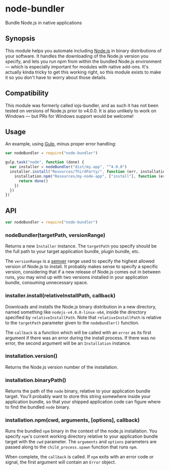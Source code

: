 # node-bundler

Bundle Node.js in native applications

## Synopsis

This module helps you automate including [Node.js](https://nodejs.org/) in binary distributions of your software. It handles the downloading of the Node.js version you specify, and lets you run npm from within the bundled Node.js environment — which is especially important for modules with native add-ons. It's actually kinda tricky to get this working right, so this module exists to make it so you don't have to worry about those details.

## Compatibility

This module was formerly called iojs-bundler, and as such it has not been tested on versions of Node.js prior to v4.0.0. It is also unlikely to work on Windows — but PRs for Windows support would be welcome!

## Usage

An example, using [Gulp](http://gulpjs.com/), minus proper error handling:

```javascript
var nodeBundler = require("node-bundler")

gulp.task("node", function (done) {
  var installer = nodeBundler("dist/my.app", "^4.0.0")
  installer.install("Resources/ThirdParty/", function (err, installation) {
    installation.npm("Resources/my-node-app", ["install"], function (err) {
      return done()
    })
  })
})
```

## API

```javascript
var nodeBundler = require("node-bundler")
```

### nodeBundler(targetPath, versionRange)

Returns a new `Installer` instance. The `targetPath` you specify should be the full path to your target application bundle, plugin bundle, etc.

The `versionRange` is a [semver](https://npmjs.com/package/semver) range used to specify the highest allowed version of Node.js to install. It probably makes sense to specify a specific version, considering that if a new release of Node.js comes out in between runs, you may wind up with two versions installed in your application bundle, consuming unnecessary space.

### installer.install(relativeInstallPath, callback)

Downloads and installs the Node.js binary distribution in a new directory, named something like `nodejs-v4.0.0-linux-x64`, inside the directory specified by `relativeInstallPath`. Note that `relativeInstallPath` is relative to the `targetPath` parameter given to the `nodeBundler()` function.

The `callback` is a function which will be called with an `error` as its first argument if there was an error during the install process. If there was no error, the second argument will be an `Installation` instance.

### installation.version()

Returns the Node.js version number of the installation.

### installation.binaryPath()

Returns the path of the `node` binary, relative to your application bundle target. You'll probably want to store this string somewhere inside your application bundle, so that your shipped application code can figure where to find the bundled `node` binary.

### installation.npm(cwd, arguments, [options], callback)

Runs the bundled `npm` binary in the context of the node.js installation. You specify `npm`'s current working directory relative to your application bundle target with the `cwd` parameter. The `arguments` and `options` parameters are passed along to the `child_process.spawn` function that runs `npm`.

When complete, the `callback` is called. If `npm` exits with an error code or signal, the first argument will contain an `Error` object.
